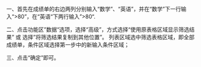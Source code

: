 一、首先在成绩单的右边两列分别输入“数学”、“英语”，并在“数学”下一行输入“>80”，在“英语“下两行输入”>80“.

二、点击功能区”数据“选项，选择“高级”，方式选择“使用原表格区域显示筛选结果” 或 选择”将筛选结果复制到其他位置”。
列表区域选中筛选表格区域，即全部成绩单，条件区域选择第一步中的新输入条件区域；

三、点击“确定”即可。
